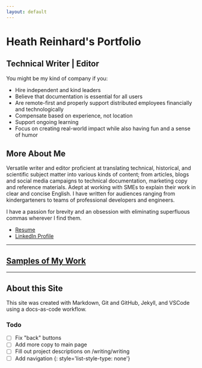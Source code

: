 ```yaml
---
layout: default
---
```


# Heath Reinhard's Portfolio

## Technical Writer | Editor

You might be my kind of company if you:

* Hire independent and kind leaders
* Believe that documentation is essential for all users
* Are remote-first and properly support distributed employees financially and technologically
* Compensate based on experience, not location
* Support ongoing learning
* Focus on creating real-world impact while also having fun and a sense of humor

## More About Me

Versatile writer and editor proficient at translating technical, historical, and scientific subject matter into various kinds of content; from articles, blogs and social media campaigns to technical documentation, marketing copy and reference materials. Adept at working with SMEs to explain their work in clear and concise English. I have written for audiences ranging from kindergarteners to teams of professional developers and engineers.

I have a passion for brevity and an obsession with eliminating superfluous commas wherever I find them.

* [Resume](./assets/Heath%20Reinhard%20Resume.pdf)
* [LinkedIn Profile](https://www.linkedin.com/in/heath-reinhard/)

---

## [Samples of My Work](./writing/writing)

---

## About this Site

This site was created with Markdown, Git and GitHub, Jekyll, and VSCode using a docs-as-code workflow.

### Todo

- [ ] Fix "back" buttons
- [ ] Add more copy to main page
- [ ] Fill out project descriptions on /writing/writing
- [ ] Add navigation
{: style='list-style-type: none'}
